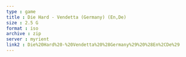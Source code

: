 ```yaml
---
type : game
title : Die Hard - Vendetta (Germany) (En,De)
size : 2.5 G
format : iso
archive : zip
server : myrient
link2 : Die%20Hard%20-%20Vendetta%20%28Germany%29%20%28En%2CDe%29
---
```

